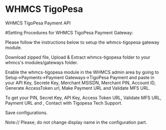 #  WHMCS TigoPesa
  WHMCS TigoPesa Payment  API
  
#Setting Procedures for WHMCS TigoPesa Payment Gateway:

Please follow the instructions below to setup the whmcs-tigopesa gateway module.

Download zipped file, Upload & Extract whmcs-tigopesa folder to your whmcs's modules/gateways folder.

Enable the whmcs-tigopesa module in the WHMCS admin area by going to Setup->Payments->Payment Gateways->TigoPesa Payment and paste in your API Key, Secrete Key, Merchant MSISDN, Merchant PIN, Account ID, Generate AccessToken url, Make Payment URL and Validate MFS URL.

To get your PIN, Secret Key, API Key, Access Token URL, Validate MFS URL, Payment URL and , Contact with Tigopesa Tech Support.

Save configurations.

Note:// Please, do not change display name in the configuration part.
